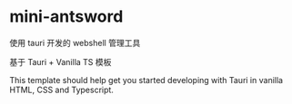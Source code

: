 # mini-antsword

使用 tauri 开发的 webshell 管理工具

基于 Tauri + Vanilla TS 模板

This template should help get you started developing with Tauri in vanilla HTML, CSS and Typescript.
